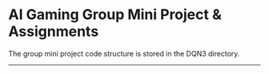 # AI Gaming Group Mini Project & Assignments

The group mini project code structure is stored in the DQN3 directory.

------------------------------------------------------------------------------------
